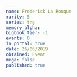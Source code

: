 ```yaml
---
name: Frederick La Rouque
rarity: 5
series: tng
memory_alpha:
bigbook_tier: -1
events: 0
in_portal: true
date: 26/06/2019
obtained: Event
mega: false
published: true
---
```



